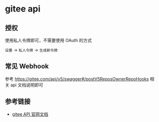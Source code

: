 # gitee api

## 授权

使用私人令牌即可，不需要使用 OAuth 的方式

`设置` -> `私人令牌` -> `生成新令牌`

## 常见 Webhook

参考 https://gitee.com/api/v5/swagger#/postV5ReposOwnerRepoHooks 相关 api 文档说明即可

## 参考链接

- [gitee API 官网文档](https://gitee.com/api/v5/swagger/)
